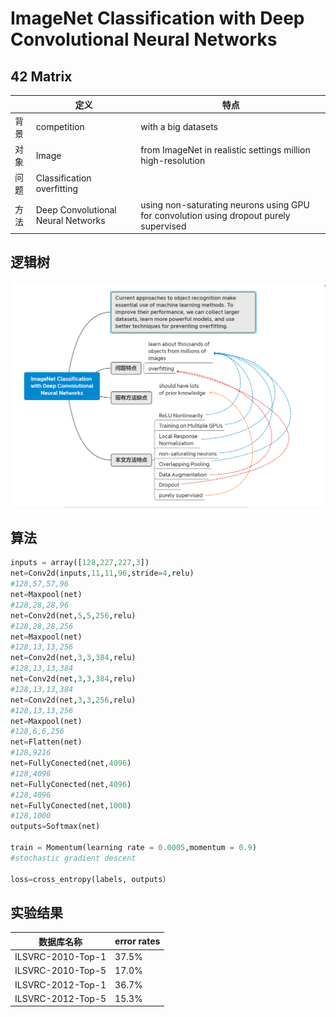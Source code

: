 # ImageNet Classification with Deep Convolutional Neural Networks  

## 42 Matrix

|      | 定义                               | 特点                                                         |
| ---- | ---------------------------------- | ------------------------------------------------------------ |
| 背景 | competition                        | with a big datasets                                          |
| 对象 | Image                              | from ImageNet  in realistic settings million high-resolution |
| 问题 | Classification overfitting         |                                                              |
| 方法 | Deep Convolutional Neural Networks | using non-saturating neurons  using GPU for convolution using dropout purely supervised |

## 逻辑树

![alxnet思维导图](https://github.com/srsorry/DL_Reading/blob/master/alxnet%E6%80%9D%E7%BB%B4%E5%AF%BC%E5%9B%BE.PNG)

## 算法

```python
inputs = array([128,227,227,3])
net=Conv2d(inputs,11,11,96,stride=4,relu)
#128,57,57,96
net=Maxpool(net)
#128,28,28,96
net=Conv2d(net,5,5,256,relu)
#128,28,28,256
net=Maxpool(net)
#128,13,13,256
net=Conv2d(net,3,3,384,relu)
#128,13,13,384
net=Conv2d(net,3,3,384,relu)
#128,13,13,384
net=Conv2d(net,3,3,256,relu)
#128,13,13,256
net=Maxpool(net) 
#128,6,6,256
net=Flatten(net)
#128,9216
net=FullyConected(net,4096)
#128,4096
net=FullyConected(net,4096)
#128,4096
net=FullyConected(net,1000)
#128,1000
outputs=Softmax(net)

train = Momentum(learning rate = 0.0005,momentum = 0.9)
#stochastic gradient descent

loss=cross_entropy(labels, outputs）
```

## 实验结果

| 数据库名称        | error rates |
| ----------------- | ----------- |
| ILSVRC-2010-Top-1 | 37.5%       |
| ILSVRC-2010-Top-5 | 17.0%       |
| ILSVRC-2012-Top-1 | 36.7%       |
| ILSVRC-2012-Top-5 | 15.3%       |

